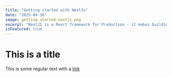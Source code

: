 ```yaml
---
title: "Getting started with NextJs"
date: "2025-04-30"
image: getting-started-nextjs.png
excerpt: "NextJS is a React framework for Production - it makes building full stack react apps and sites a breeze and ships with built-in SSR"
isFeatured: true
---
```


# This is a title

This is some regular text with a [link](https://google.com)
